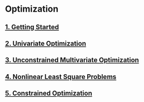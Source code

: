 # Optimization

## [1.  Getting Started](https://github.com/nickovchinnikov/NumericalPython/blob/master/5%20Optimization/1%20Getting%20Started.ipynb)

## [2. Univariate Optimization](https://github.com/nickovchinnikov/NumericalPython/blob/master/5%20Optimization/2%20Univariate%20Optimization.ipynb)

## [3. Unconstrained Multivariate Optimization](https://github.com/nickovchinnikov/NumericalPython/blob/master/5%20Optimization/3%20Unconstrained%20Multivariate%20Optimization.ipynb)

## [4. Nonlinear Least Square Problems](https://github.com/nickovchinnikov/NumericalPython/blob/master/5%20Optimization/4%20Nonlinear%20Least%20Square%20Problems.ipynb)

## [5. Constrained Optimization](https://github.com/nickovchinnikov/NumericalPython/blob/master/5%20Optimization/5%20Constrained%20Optimization.ipynb)
